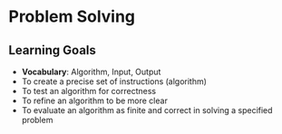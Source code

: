 # Problem Solving

## Learning Goals
- __Vocabulary__: Algorithm, Input, Output
- To create a precise set of instructions (algorithm)
- To test an algorithm for correctness
- To refine an algorithm to be more clear
- To evaluate an algorithm as finite and correct in solving a specified problem
